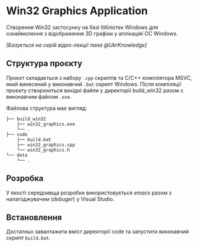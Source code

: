 # Win32 Graphics Application
Створення Win32 застосунку на базі бібліотек Windows для ознаймолення з відображення 3D графіки у аплікаціяї ОС Windows.

<i>[Базується на серій відео-лекції пана @UkrKnowledge]</i>

## Структура проєкту

Проєкт складається з набору `.cpp` скриптів та C/C++ компліятора MSVC, який винесений у виконавчий `.bat` скрипт Windows. Після компіляції проєкту створюються вихідні файли у директорії build_win32 разом з виконавчим файлом `.exe`.

Файлова структура має вигляд:
```
├── build_win32
    ├── win32_graphics.exe
    └── .
├── code
    ├── build.bat
    ├── win32_graphics.cpp
    └── win32_graphics.h
└── data
    └── .
```

## Розробка

У якості середоивща розробки використовується <i>emacs</i> разом з налагоджувачем (<i>debuger</i>) у Visual Studio.

## Встановлення

Достатньо завантажити вміст директорії code та запустити виконавчий скрипт `build.bat`.
